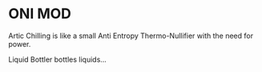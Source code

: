 # ONI MOD 


Artic Chilling is like a small Anti Entropy Thermo-Nullifier with the need for power.

Liquid Bottler bottles liquids... 
